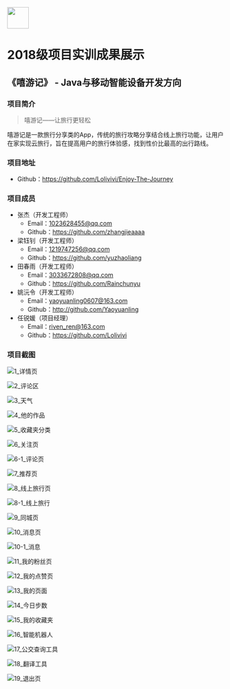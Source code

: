 <img src="D:/Repository/project-training-2018/image/logo.png"  height="50" />

# 2018级项目实训成果展示 

## 《嘻游记》 -  Java与移动智能设备开发方向

###  项目简介

> 嘻游记——让旅行更轻松

嘻游记是一款旅行分享类的App，传统的旅行攻略分享结合线上旅行功能，让用户在家实现云旅行，旨在提高用户的旅行体验感，找到性价比最高的出行路线。

### 项目地址

- Github：https://github.com/Lolivivi/Enjoy-The-Journey

### 项目成员

- 张杰（开发工程师）
  - Email：1023628455@qq.com
  - Github：https://github.com/zhangjieaaaa
- 梁钰钊（开发工程师）
  - Email：1219747256@qq.com
  - Github：https://github.com/yuzhaoliang
- 田春雨（开发工程师）
  - Email：3033672808@qq.com
  - Github：https://github.com/Rainchunyu
- 姚沅令（开发工程师）
  - Email：yaoyuanling0607@163.com
  - Github：http://github.com/Yaoyuanling
- 任锐媛（项目经理）
  - Email：riven_ren@163.com
  - Github：https://github.com/Lolivivi


### 项目截图

![1_详情页](.\image\1_详情页.jpg)

![2_评论区](.\image\2_评论区.jpg)

![3_天气](.\image\3_天气.jpg)

![4_他的作品](.\image\4_他的作品.jpg)

![5_收藏夹分类](.\image\5_收藏夹分类.jpg)

![6_关注页](.\image\6_关注页.jpg)

![6-1_评论页](.\image\6-1_评论页.jpg)

![7_推荐页](.\image\7_推荐页.jpg)

![8_线上旅行页](.\image\8_线上旅行页.jpg)

![8-1_线上旅行](.\image\8-1_线上旅行.jpg)

![9_同城页](.\image\9_同城页.jpg)

![10_消息页](.\image\10_消息页.jpg)

![10-1_消息](.\image\10-1_消息.jpg)

![11_我的粉丝页](.\image\11_我的粉丝页.jpg)

![12_我的点赞页](.\image\12_我的点赞页.jpg)

![13_我的页面](.\image\13_我的页面.jpg)

![14_今日步数](.\image\14_今日步数.jpg)

![15_我的收藏夹](.\image\15_我的收藏夹.jpg)

![16_智能机器人](.\image\16_智能机器人.jpg)

![17_公交查询工具](.\image\17_公交查询工具.jpg)

![18_翻译工具](.\image\18_翻译工具.jpg)

![19_退出页](.\image\19_退出页.jpg)